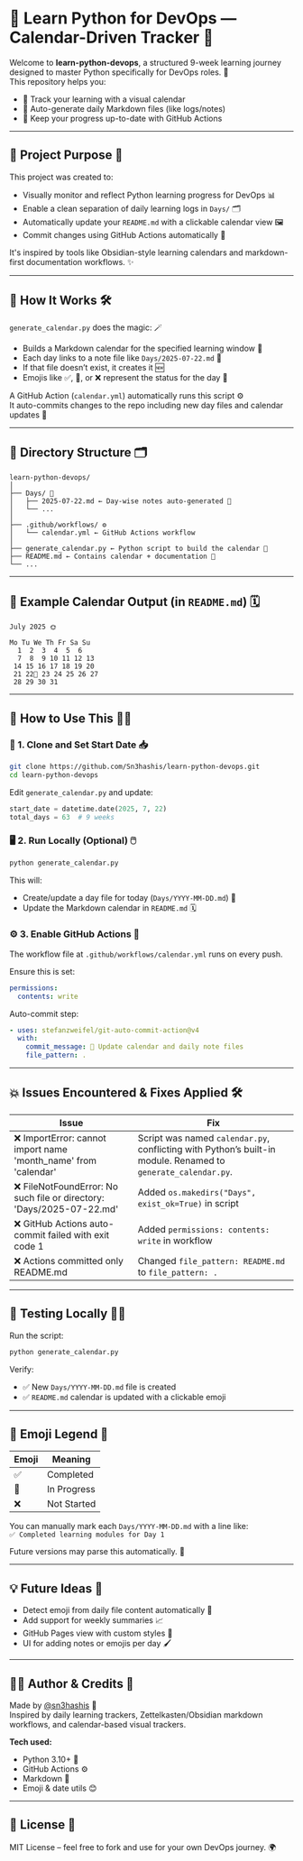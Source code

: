 
# 🐍 Learn Python for DevOps — Calendar-Driven Tracker 🌟

Welcome to **learn-python-devops**, a structured 9-week learning journey designed to master Python specifically for DevOps roles. 🚀  
This repository helps you:

- 📅 Track your learning with a visual calendar  
- 📝 Auto-generate daily Markdown files (like logs/notes)  
- 🔄 Keep your progress up-to-date with GitHub Actions  

---

## 📌 Project Purpose 🎯

This project was created to:

- Visually monitor and reflect Python learning progress for DevOps 📊  
- Enable a clean separation of daily learning logs in `Days/` 🗂️  
- Automatically update your `README.md` with a clickable calendar view 🖼️  
- Commit changes using GitHub Actions automatically 🤖  

It's inspired by tools like Obsidian-style learning calendars and markdown-first documentation workflows. ✨

---

## 🧠 How It Works 🛠️

`generate_calendar.py` does the magic: 🪄

- Builds a Markdown calendar for the specified learning window 📆  
- Each day links to a note file like `Days/2025-07-22.md` 📄  
- If that file doesn’t exist, it creates it 🆕  
- Emojis like ✅, 🚧, or ❌ represent the status for the day 🎨  

A GitHub Action (`calendar.yml`) automatically runs this script ⚙️  
It auto-commits changes to the repo including new day files and calendar updates 🔄  

---

## 📁 Directory Structure 🗂️

```
learn-python-devops/
│
├── Days/ 📂
│   ├── 2025-07-22.md ← Day-wise notes auto-generated 📄
│   └── ...
│
├── .github/workflows/ ⚙️
│   └── calendar.yml ← GitHub Actions workflow
│
├── generate_calendar.py ← Python script to build the calendar 🐍
├── README.md ← Contains calendar + documentation 📜
└── ...
```

---

<!--calendar-start-->
<!--calendar-end-->

## 📅 Example Calendar Output (in `README.md`) 🗓️

```
July 2025 🌞

Mo Tu We Th Fr Sa Su
  1  2  3  4  5  6
  7  8  9 10 11 12 13
 14 15 16 17 18 19 20
 21 22🚧 23 24 25 26 27
 28 29 30 31
```

---

## 🚀 How to Use This 🏃‍♂️

### 🔧 1. Clone and Set Start Date 📥
```bash
git clone https://github.com/Sn3hashis/learn-python-devops.git
cd learn-python-devops
```

Edit `generate_calendar.py` and update:

```python
start_date = datetime.date(2025, 7, 22)
total_days = 63  # 9 weeks
```

### 🖥️ 2. Run Locally (Optional) 🖱️
```bash
python generate_calendar.py
```

This will:

- Create/update a day file for today (`Days/YYYY-MM-DD.md`) 📝  
- Update the Markdown calendar in `README.md` 🗓️  

### ⚙️ 3. Enable GitHub Actions 🔄

The workflow file at `.github/workflows/calendar.yml` runs on every push.

Ensure this is set:

```yaml
permissions:
  contents: write
```

Auto-commit step:

```yaml
- uses: stefanzweifel/git-auto-commit-action@v4
  with:
    commit_message: 📅 Update calendar and daily note files
    file_pattern: .
```

---

## 💥 Issues Encountered & Fixes Applied 🛠️

| Issue | Fix |
|------|-----|
| ❌ ImportError: cannot import name 'month_name' from 'calendar' | Script was named `calendar.py`, conflicting with Python’s built-in module. Renamed to `generate_calendar.py`. |
| ❌ FileNotFoundError: No such file or directory: 'Days/2025-07-22.md' | Added `os.makedirs("Days", exist_ok=True)` in script |
| ❌ GitHub Actions auto-commit failed with exit code 1 | Added `permissions: contents: write` in workflow |
| ❌ Actions committed only README.md | Changed `file_pattern: README.md` to `file_pattern: .` |

---

## 🧪 Testing Locally 🧑‍🔬

Run the script:
```bash
python generate_calendar.py
```

Verify:
- ✅ New `Days/YYYY-MM-DD.md` file is created  
- ✅ `README.md` calendar is updated with a clickable emoji  

---

## 🧠 Emoji Legend 🎨

| Emoji | Meaning |
|-------|---------|
| ✅ | Completed |
| 🚧 | In Progress |
| ❌ | Not Started |

You can manually mark each `Days/YYYY-MM-DD.md` with a line like:  
`✅ Completed learning modules for Day 1`

Future versions may parse this automatically. 🔮

---

## 💡 Future Ideas 🚀

- Detect emoji from daily file content automatically 🧠  
- Add support for weekly summaries 📈  
- GitHub Pages view with custom styles 🎨  
- UI for adding notes or emojis per day 🖌️  

---

## 👨‍💻 Author & Credits 🙌

Made by [@sn3hashis](https://github.com/sn3hashis) 🌟  
Inspired by daily learning trackers, Zettelkasten/Obsidian markdown workflows, and calendar-based visual trackers.

**Tech used:**
- Python 3.10+ 🐍  
- GitHub Actions ⚙️  
- Markdown 📝  
- Emoji & date utils 😊  

---

## 🏁 License 📜

MIT License – feel free to fork and use for your own DevOps journey. 🌍
